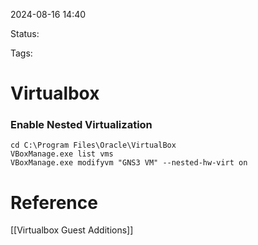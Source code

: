 
2024-08-16 14:40

Status:

Tags:

# Virtualbox

### Enable Nested Virtualization

```shell
cd C:\Program Files\Oracle\VirtualBox
VBoxManage.exe list vms
VBoxManage.exe modifyvm "GNS3 VM" --nested-hw-virt on
```

# Reference

[[Virtualbox Guest Additions]]
